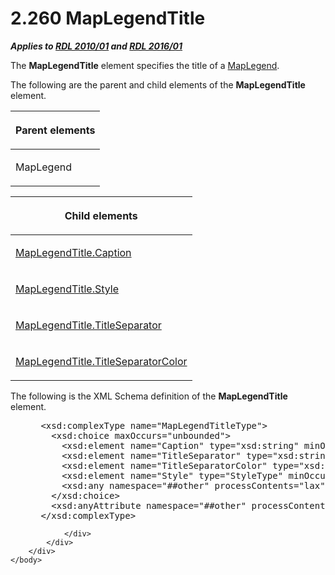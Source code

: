<html dir="LTR" xmlns:mshelp="http://msdn.microsoft.com/mshelp" xmlns:ddue="http://ddue.schemas.microsoft.com/authoring/2003/5" xmlns:xlink="http://www.w3.org/1999/xlink" xmlns:tool="http://www.microsoft.com/tooltip">
    <head>
        <meta http-equiv="Content-Type" content="text/html; CHARSET=utf-8"></meta>
        <meta name="save" content="history"></meta>
        <title>2.260 MapLegendTitle</title>
        <xml>
            <mshelp:toctitle title="2.260 MapLegendTitle"></mshelp:toctitle>
            <mshelp:rltitle title="[MS-RDL]: MapLegendTitle"></mshelp:rltitle>
            <mshelp:keyword index="A" term="63adc96b-e537-43f6-8adc-f5a3b84651d2"></mshelp:keyword>
            <mshelp:attr name="DCSext.ContentType" value="open specification"></mshelp:attr>
            <mshelp:attr name="AssetID" value="63adc96b-e537-43f6-8adc-f5a3b84651d2"></mshelp:attr>
            <mshelp:attr name="TopicType" value="kbRef"></mshelp:attr>
            <mshelp:attr name="DCSext.Title" value="[MS-RDL]: MapLegendTitle" />
        </xml>
    </head>
    <body>
        <div id="header">
            <h1 class="heading">2.260 MapLegendTitle</h1>
        </div>
        <div id="mainSection">
            <div id="mainBody">
                <div id="allHistory" class="saveHistory"></div>
                <div id="sectionSection0" class="section" name="collapseableSection">
                    

<p><b><i>Applies to </i></b><a href="3428e690-a348-4ec7-8a6a-8efb42d2cdee.html"><b><i>RDL 2010/01</i></b></a><b><i>
and </i></b><a href="52ce3983-2bfc-4e72-9359-42aaf5fe4509.html"><b><i>RDL 2016/01</i></b></a></p>

<p>The <b>MapLegendTitle</b> element specifies the title of a <a href="71c7ce11-4e8a-433b-975a-731e089ea04f.html">MapLegend</a>.</p>

<p>The following are the parent and child elements of the <b>MapLegendTitle</b>
element.</p>

<table>
 <thead>
  <tr>
   <th>
   <p>Parent elements</p>
   </th>
  </tr>
 </thead>
 <tr>
  <td>
  <p>MapLegend</p>
  </td>
 </tr>
</table>

<p> </p>

<table>
 <thead>
  <tr>
   <th>
   <p>Child elements</p>
   </th>
  </tr>
 </thead>
 <tr>
  <td>
  <p><a href="277d74be-1800-4374-b65a-ba5e5bb6ce97.html">MapLegendTitle.Caption</a></p>
  </td>
 </tr>
 <tr>
  <td>
  <p><a href="3618ec21-5eba-4510-a296-aae0c78e155e.html">MapLegendTitle.Style</a></p>
  </td>
 </tr>
 <tr>
  <td>
  <p><a href="88c19a04-512d-4609-a205-79f45e0975ee.html">MapLegendTitle.TitleSeparator</a></p>
  </td>
 </tr>
 <tr>
  <td>
  <p><a href="d2732e06-2350-437b-a72e-1550a5dc5dbb.html">MapLegendTitle.TitleSeparatorColor</a></p>
  </td>
 </tr>
</table>

<p>The following is the XML Schema definition of the <b>MapLegendTitle</b>
element.           </p>

<dl>
<dd>
<div><pre> &lt;xsd:complexType name=&quot;MapLegendTitleType&quot;&gt;
   &lt;xsd:choice maxOccurs=&quot;unbounded&quot;&gt;
     &lt;xsd:element name=&quot;Caption&quot; type=&quot;xsd:string&quot; minOccurs=&quot;0&quot; /&gt;
     &lt;xsd:element name=&quot;TitleSeparator&quot; type=&quot;xsd:string&quot; minOccurs=&quot;0&quot; /&gt;
     &lt;xsd:element name=&quot;TitleSeparatorColor&quot; type=&quot;xsd:string&quot; minOccurs=&quot;0&quot; /&gt;
     &lt;xsd:element name=&quot;Style&quot; type=&quot;StyleType&quot; minOccurs=&quot;0&quot; /&gt;
     &lt;xsd:any namespace=&quot;##other&quot; processContents=&quot;lax&quot; /&gt;
   &lt;/xsd:choice&gt;
   &lt;xsd:anyAttribute namespace=&quot;##other&quot; processContents=&quot;lax&quot; /&gt;
 &lt;/xsd:complexType&gt;
</pre></div>
</dd></dl>


                </div>
            </div>
        </div>
    </body>
</html>